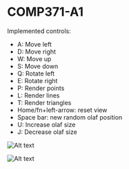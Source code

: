 # COMP371-A1

Implemented controls:

- A: Move left
- D: Move right
- W: Move up
- S: Move down
- Q: Rotate left
- E: Rotate right
- P: Render points
- L: Render lines
- T: Render triangles
- Home/fn+left-arrow: reset view
- Space bar: new random olaf position
- U: Increase olaf size
- J: Decrease olaf size

![Alt text](https://user-images.githubusercontent.com/39419311/177330507-4b575e32-f771-40e1-acfb-0ecde8853524.png)

![Alt text](https://user-images.githubusercontent.com/39419311/177331212-2ef73ef7-01ff-442e-808c-b90cba5da191.png)
